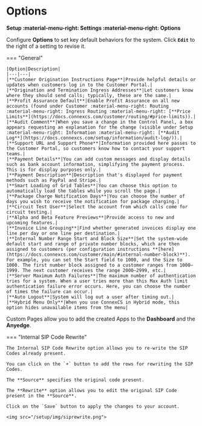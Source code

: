 # Options

**Setup :material-menu-right: Settings :material-menu-right: Options**

Configure **Options** to set key default behaviors for the system. Click **`Edit`** to the right of a setting to revise it.

=== "General"

    |Option|Description|
    |---|---|
    |**Customer Origination Instructions Page**|Provide helpful details or updates when customers log in to the Customer Portal.|
    |**Origination and Termination Ingress Addresses**|Let customers know where they should send calls; typically, these are the same.|
    |**Profit Assurance Default**|Enable Profit Assurance on all new accounts (found under Customer :material-menu-right: Routing :material-menu-right: Ingress Routing :material-menu-right: [**Price Limits**](https://docs.connexcs.com/customer/routing/#price-limits)).|
    |**Audit Comment**|When you save a change in the Control Panel, a box appears requesting an explanation for the change (visible under Setup :material-menu-right: Information :material-menu-right: [**Audit Log**](https://docs.connexcs.com/setup/information/audit-log/)).|
    |**Support URL and Support Phone**|Information provided here passes to the Customer Portal, so customers know how to contact your support teams.|
    |**Payment Details**|You can add custom messages and display details such as bank account information, simplifying the payment process. This is for display purposes only.|
    |**Payment Description**|Description that's displayed for payment methods such as PayPal and Stripe.|
    |**Smart Loading of Grid Tables**|You can choose this option to automatically load the tables while you scroll the page.|
    |**Package Charge Notification Days**|You can choose the number of days you wish to receive the notification for package charging.|
    |**Circuit Test User**|Select the account from which calls come for circuit testing.|
    |**Alpha and Beta Feature Previews**|Provide access to new and upcoming features.|
    |**Invoice Line Grouping**|Find whether generated invoices display one line per day or one line per destination.|
    |**Internal Number Range Start and Block Size**|Set the system-wide default start and range of private number blocks, which are then assigned to customers (per configuration instructions **[here](https://docs.connexcs.com/customer/main/#internal-number-block)**). For example, you can set the Start field to 1000, and the Size to 1000. The first number block assigned to a customer ranges from 1000–1999. The next customer receives the range 2000–2999, etc.|
    |**Server Maximum Auth Failures**|The maximum number of authentication tries for a system. When a user tries more than this Max Auth limit authentication failure error occurs. Here, you can choose the number of times the failure can occur.|
    |**Auto Logout**|System will log out a user after timing out.|
    |**Hybrid Menu Only**|When you use ConnexCS in Hybrid mode, this option hides unavailable items from the menu|

   Custom Pages allow you to add the created Apps to the **Dashboard** and the **Anyedge**.

=== "Internal SIP Code Rewrite"

    The Internal SIP Code Rewrite option allows you to re-write the SIP Codes already present.

    You can click on the `+` button to add the rows for rewriting the SIP Codes.

    The **Source** specifies the original code present.

    The **Rewrite** option allows you to edit the original SIP Code present in the **Source**.

    Click on the `Save` button to apply the changes to your account.

    <img src="/setup/img/siprewrite.png">

